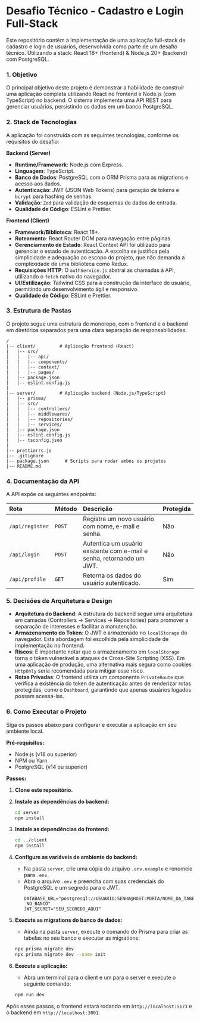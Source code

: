 # Desafio Técnico - Cadastro e Login Full-Stack

Este repositório contém a implementação de uma aplicação full-stack de cadastro e login de usuários, desenvolvida como parte de um desafio técnico. Utilizando a stack: React 18+ (frontend) & Node.js 20+ (backend) com PostgreSQL.

### 1\. Objetivo

O principal objetivo deste projeto é demonstrar a habilidade de construir uma aplicação completa utilizando React no frontend e Node.js (com TypeScript) no backend. O sistema implementa uma API REST para gerenciar usuários, persistindo os dados em um banco PostgreSQL. 

### 2\. Stack de Tecnologias

A aplicação foi construída com as seguintes tecnologias, conforme os requisitos do desafio:

**Backend (Server)**

- **Runtime/Framework**: Node.js com Express. 
- **Linguagem**: TypeScript. 
- **Banco de Dados**: PostgreSQL com o ORM Prisma para as migrations e acesso aos dados. 
- **Autenticação**: JWT (JSON Web Tokens) para geração de tokens e `bcrypt` para hashing de senhas. 
- **Validação**: `Zod` para validação de esquemas de dados de entrada. 
- **Qualidade de Código**: ESLint e Prettier. 

**Frontend (Client)**

- **Framework/Biblioteca**: React 18+. 
- **Roteamento**: React Router DOM para navegação entre páginas. 
- **Gerenciamento de Estado**: React Context API foi utilizado para gerenciar o estado de autenticação. A escolha se justifica pela simplicidade e adequação ao escopo do projeto, que não demanda a complexidade de uma biblioteca como Redux. 
- **Requisições HTTP**: O `authService.js` abstrai as chamadas à API, utilizando o `fetch` nativo do navegador.
- **UI/Estilização**: Tailwind CSS para a construção da interface de usuário, permitindo um desenvolvimento ágil e responsivo. 
- **Qualidade de Código**: ESLint e Prettier. 

### 3\. Estrutura de Pastas

O projeto segue uma estrutura de monorepo, com o frontend e o backend em diretórios separados para uma clara separação de responsabilidades.

```
/
|-- client/         # Aplicação frontend (React)
|   |-- src/
|   |   |-- api/
|   |   |-- components/
|   |   |-- context/
|   |   |-- pages/
|   |-- package.json
|   |-- eslint.config.js
|
|-- server/         # Aplicação backend (Node.js/TypeScript)
|   |-- prisma/
|   |-- src/
|   |   |-- controllers/
|   |   |-- middlewares/
|   |   |-- repositories/
|   |   |-- services/
|   |-- package.json
|   |-- eslint.config.js
|   |-- tsconfig.json
|
|-- prettierrc.js
|-- .gitignore
|-- package.json      # Scripts para rodar ambos os projetos
|-- README.md
```

### 4\. Documentação da API

A API expõe os seguintes endpoints:

| Rota            | Método | Descrição                                                                                    | Protegida |
| :-------------- | :----- | :------------------------------------------------------------------------------------------- | :-------- |
| `/api/register` | `POST` | Registra um novo usuário com nome, e-mail e senha.                    | Não       |
| `/api/login`    | `POST` | Autentica um usuário existente com e-mail e senha, retornando um JWT. | Não       |
| `/api/profile`  | `GET`  | Retorna os dados do usuário autenticado.                              | Sim       |

### 5\. Decisões de Arquitetura e Design

- **Arquitetura do Backend**: A estrutura do backend segue uma arquitetura em camadas (Controllers → Services → Repositories) para promover a separação de interesses e facilitar a manutenção. 
- **Armazenamento do Token**: O JWT é armazenado no `localStorage` do navegador.  Esta abordagem foi escolhida pela simplicidade de implementação no frontend.
- **Riscos**: É importante notar que o armazenamento em `localStorage` torna o token vulnerável a ataques de Cross-Site Scripting (XSS). Em uma aplicação de produção, uma alternativa mais segura como cookies `HttpOnly` seria recomendada para mitigar esse risco. 
- **Rotas Privadas**: O frontend utiliza um componente `PrivateRoute` que verifica a existência do token de autenticação antes de renderizar rotas protegidas, como o `Dashboard`, garantindo que apenas usuários logados possam acessá-las. 

### 6\. Como Executar o Projeto

Siga os passos abaixo para configurar e executar a aplicação em seu ambiente local.

**Pré-requisitos:**

- Node.js (v18 ou superior) 
- NPM ou Yarn
- PostgreSQL (v14 ou superior)

**Passos:**

1.  **Clone este repositório.**

2.  **Instale as dependências do backend:**

    ```bash
    cd server
    npm install
    ```

3.  **Instale as dependências do frontend:**

    ```bash
    cd ../client
    npm install
    ```

4.  **Configure as variáveis de ambiente do backend:**

    - Na pasta `server`, crie uma cópia do arquivo `.env.example` e renomeie para `.env`. 
    - Abra o arquivo `.env` e preencha com suas credenciais do PostgreSQL e um segredo para o JWT.
      ```
      DATABASE_URL="postgresql://USUARIO:SENHA@HOST:PORTA/NOME_DA_TABELA _NO_BANCO"
      JWT_SECRET="SEU_SEGREDO_AQUI"
      ```

5.  **Execute as migrations do banco de dados:**

    - Ainda na pasta `server`, execute o comando do Prisma para criar as tabelas no seu banco e executar as migrations:

    <!-- end list -->

    ```bash
    npx prisma migrate dev
    npx prisma migrate dev --name init
    ```

6.  **Execute a aplicação:**

    - Abra um terminal para o client e um para o server e execute o seguinte comando:

    ```bash
    npm run dev
    ```

Após esses passos, o frontend estará rodando em `http://localhost:5173` e o backend em `http://localhost:3001`.
